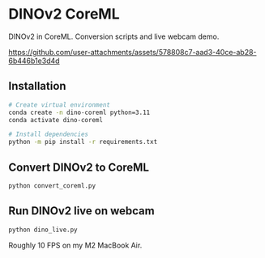 # DINOv2 CoreML
DINOv2 in CoreML. Conversion scripts and live webcam demo.



https://github.com/user-attachments/assets/578808c7-aad3-40ce-ab28-6b446b1e3d4d



## Installation

```bash
# Create virtual environment
conda create -n dino-coreml python=3.11
conda activate dino-coreml

# Install dependencies
python -m pip install -r requirements.txt
```

## Convert DINOv2 to CoreML

```bash
python convert_coreml.py
```

## Run DINOv2 live on webcam

```bash
python dino_live.py
```

Roughly 10 FPS on my M2 MacBook Air.

